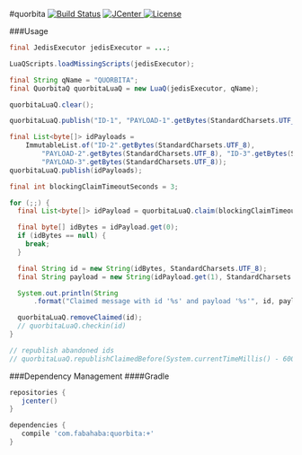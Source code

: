 #quorbita [![Build Status](https://travis-ci.org/jamespedwards42/quorbita.svg)](https://travis-ci.org/jamespedwards42/quorbita) [![JCenter](https://api.bintray.com/packages/jamespedwards42/libs/quorbita/images/download.svg) ](https://bintray.com/jamespedwards42/libs/quorbita/_latestVersion) [![License](http://img.shields.io/badge/license-Apache--2-blue.svg?style=flat) ](http://www.apache.org/licenses/LICENSE-2.0)

###Usage
```java
final JedisExecutor jedisExecutor = ...;

LuaQScripts.loadMissingScripts(jedisExecutor);

final String qName = "QUORBITA";
final QuorbitaQ quorbitaLuaQ = new LuaQ(jedisExecutor, qName);

quorbitaLuaQ.clear();

quorbitaLuaQ.publish("ID-1", "PAYLOAD-1".getBytes(StandardCharsets.UTF_8));

final List<byte[]> idPayloads =
    ImmutableList.of("ID-2".getBytes(StandardCharsets.UTF_8),
        "PAYLOAD-2".getBytes(StandardCharsets.UTF_8), "ID-3".getBytes(StandardCharsets.UTF_8),
        "PAYLOAD-3".getBytes(StandardCharsets.UTF_8));
quorbitaLuaQ.publish(idPayloads);

final int blockingClaimTimeoutSeconds = 3;

for (;;) {
  final List<byte[]> idPayload = quorbitaLuaQ.claim(blockingClaimTimeoutSeconds);

  final byte[] idBytes = idPayload.get(0);
  if (idBytes == null) {
    break;
  }

  final String id = new String(idBytes, StandardCharsets.UTF_8);
  final String payload = new String(idPayload.get(1), StandardCharsets.UTF_8);

  System.out.println(String
      .format("Claimed message with id '%s' and payload '%s'", id, payload));

  quorbitaLuaQ.removeClaimed(id);
  // quorbitaLuaQ.checkin(id)
}

// republish abandoned ids
// quorbitaLuaQ.republishClaimedBefore(System.currentTimeMillis() - 60000);
```

###Dependency Management
####Gradle
```groovy
repositories {
   jcenter()
}

dependencies {
   compile 'com.fabahaba:quorbita:+'
}
```
